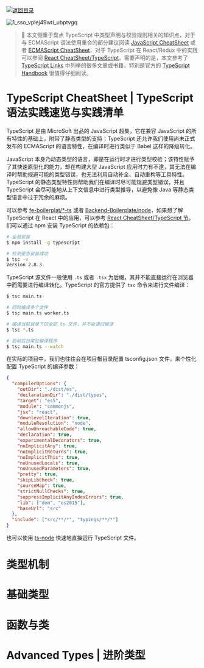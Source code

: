 [![返回目录](https://parg.co/UCb)](https://github.com/wx-chevalier/Awesome-CheatSheets)

![1_sso_vplej49wti_ubptvgq](https://user-images.githubusercontent.com/5803001/40587814-0000e1f2-6207-11e8-9e38-2e478a645c31.png)

> 📌 本文侧重于盘点 TypeScript 中类型声明与校验规则相关的知识点，对于与 ECMAScript 语法使用重合的部分建议阅读 [JavaScript CheatSheet](https://parg.co/Yha) 或者 [ECMAScript CheatSheet](https://parg.co/YhW)，对于 TypeScript 在 React/Redux 中的实践可以参阅 [React CheatSheet/TypeScript]()。需要声明的是，本文参考了 [TypeScript Links]() 中列举的很多文章或书籍，特别是官方的 [TypeScript Handbook](https://www.typescriptlang.org/docs/handbook/basic-types.html) 很值得仔细阅读。

# TypeScript CheatSheet | TypeScript 语法实践速览与实践清单

TypeScript 是由 MicroSoft 出品的 JavaScript 超集，它在兼容 JavaScript 的所有特性的基础上，附带了静态类型的支持；TypeScript 还允许我们使用尚未正式发布的 ECMAScript 的语言特性，在编译时进行类似于 Babel 这样的降级转化。

JavaScript 本身乃动态类型的语言，即是在运行时才进行类型校验；该特性赋予了其快速原型化的能力，却在构建大型 JavaScript 应用时力有不逮，其无法在编译时帮助规避可能的类型错误，也无法利用自动补全、自动重构等工具特性。TypeScript 的静态类型特性则帮助我们在编译时尽可能规避类型错误，并且 TypeScript 会尽可能地从上下文信息中进行类型推导，以避免像 Java 等静态类型语言中过于冗余的麻烦。

可以参考 [fe-boilerplat/\*-ts]() 或者 [Backend-Boilerplate/node]()，如果想了解 TypeScript 在 React 中的应用，可以参考 [React CheatSheet/TypeScript 节]()。们可以通过 npm 安装 TypeScript 的依赖包：

```sh
# 全局安装
$ npm install -g typescript

# 检测是否安装成功
$ tsc -v
Version 2.8.3
```

TypeScript 源文件一般使用 `.ts` 或者 `.tsx` 为后缀，其并不能直接运行在浏览器中而需要进行编译转化，TypeScript 的官方提供了 `tsc` 命令来进行文件编译：

```sh
$ tsc main.ts

# 同时编译多个文件
$ tsc main.ts worker.ts

# 编译当前目录下的全部 ts 文件，并不会递归编译
$ tsc *.ts

# 启动后台常驻编译程序
$ tsc main.ts --watch
```

在实际的项目中，我们也往往会在项目根目录配置 tsconfig.json 文件，来个性化配置 TypeScript 的编译参数：

```json
{
  "compilerOptions": {
    "outDir": "./dist/es",
    "declarationDir": "./dist/types",
    "target": "es5",
    "module": "commonjs",
    "jsx": "react",
    "downlevelIteration": true,
    "moduleResolution": "node",
    "allowUnreachableCode": true,
    "declaration": true,
    "experimentalDecorators": true,
    "noImplicitAny": true,
    "noImplicitReturns": true,
    "noImplicitThis": true,
    "noUnusedLocals": true,
    "noUnusedParameters": true,
    "pretty": true,
    "skipLibCheck": true,
    "sourceMap": true,
    "strictNullChecks": true,
    "suppressImplicitAnyIndexErrors": true,
    "lib": ["dom", "es2015"],
    "baseUrl": "src"
  },
  "include": ["src/**/*", "typings/**/*"]
}
```

也可以使用 [ts-node](https://github.com/TypeStrong/ts-node) 快速地直接运行 TypeScript 文件。

# 类型机制

# 基础类型

# 函数与类

# Advanced Types | 进阶类型
